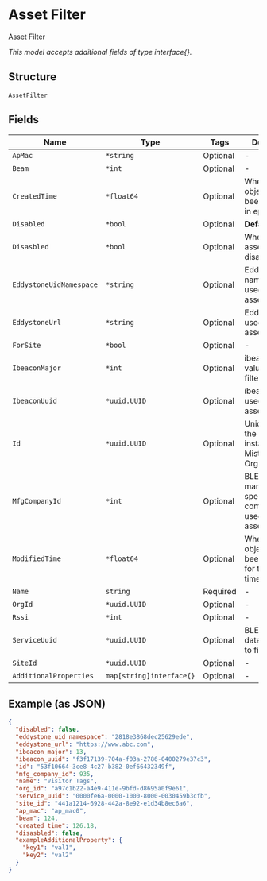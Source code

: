 
# Asset Filter

Asset Filter

*This model accepts additional fields of type interface{}.*

## Structure

`AssetFilter`

## Fields

| Name | Type | Tags | Description |
|  --- | --- | --- | --- |
| `ApMac` | `*string` | Optional | - |
| `Beam` | `*int` | Optional | - |
| `CreatedTime` | `*float64` | Optional | When the object has been created, in epoch |
| `Disabled` | `*bool` | Optional | **Default**: `false` |
| `Disasbled` | `*bool` | Optional | Whether the asset filter is disabled |
| `EddystoneUidNamespace` | `*string` | Optional | Eddystone uid namespace used to filter assets |
| `EddystoneUrl` | `*string` | Optional | Eddystone url used to filter assets |
| `ForSite` | `*bool` | Optional | - |
| `IbeaconMajor` | `*int` | Optional | ibeacon major value used to filter assets |
| `IbeaconUuid` | `*uuid.UUID` | Optional | ibeacon uuid used to filter assets |
| `Id` | `*uuid.UUID` | Optional | Unique ID of the object instance in the Mist Organnization |
| `MfgCompanyId` | `*int` | Optional | BLE manufacturing-specific company-id used to filter assets |
| `ModifiedTime` | `*float64` | Optional | When the object has been modified for the last time, in epoch |
| `Name` | `string` | Required | - |
| `OrgId` | `*uuid.UUID` | Optional | - |
| `Rssi` | `*int` | Optional | - |
| `ServiceUuid` | `*uuid.UUID` | Optional | BLE service data uuid used to filter assets |
| `SiteId` | `*uuid.UUID` | Optional | - |
| `AdditionalProperties` | `map[string]interface{}` | Optional | - |

## Example (as JSON)

```json
{
  "disabled": false,
  "eddystone_uid_namespace": "2818e3868dec25629ede",
  "eddystone_url": "https://www.abc.com",
  "ibeacon_major": 13,
  "ibeacon_uuid": "f3f17139-704a-f03a-2786-0400279e37c3",
  "id": "53f10664-3ce8-4c27-b382-0ef66432349f",
  "mfg_company_id": 935,
  "name": "Visitor Tags",
  "org_id": "a97c1b22-a4e9-411e-9bfd-d8695a0f9e61",
  "service_uuid": "0000fe6a-0000-1000-8000-0030459b3cfb",
  "site_id": "441a1214-6928-442a-8e92-e1d34b8ec6a6",
  "ap_mac": "ap_mac0",
  "beam": 124,
  "created_time": 126.18,
  "disasbled": false,
  "exampleAdditionalProperty": {
    "key1": "val1",
    "key2": "val2"
  }
}
```

